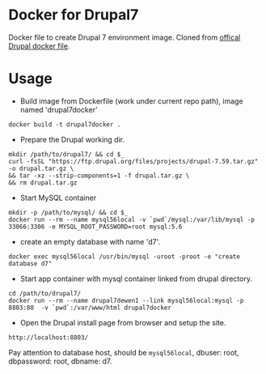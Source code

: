 # Docker for Drupal7
Docker file to create Drupal 7 environment image. Cloned from [offical Drupal docker file](https://github.com/docker-library/drupal/tree/ff8962fc943001457c6919fa42e3d875b9fab9f7/7/apache).

# Usage
* Build image from Dockerfile (work under current repo path), image named 'drupal7docker'
```
docker build -t drupal7docker .
```
* Prepare the Drupal working dir.
```
mkdir /path/to/drupal7/ && cd $_
curl -fsSL "https://ftp.drupal.org/files/projects/drupal-7.59.tar.gz" -o drupal.tar.gz \
&& tar -xz --strip-components=1 -f drupal.tar.gz \
&& rm drupal.tar.gz
```
* Start MySQL container
```
mkdir -p /path/to/mysql/ && cd $_
docker run --rm --name mysql56local -v `pwd`/mysql:/var/lib/mysql -p 33066:3306 -e MYSQL_ROOT_PASSWORD=root mysql:5.6
```
* create an empty database with name 'd7'.
```
docker exec mysql56local /usr/bin/mysql -uroot -proot -e "create database d7"
```
* Start app container with mysql container linked from drupal directory.
```
cd /path/to/drupal7/
docker run --rm --name drupal7dewen1 --link mysql56local:mysql -p 8803:80  -v `pwd`:/var/www/html drupal7docker
```
* Open the Drupal install page from browser and setup the site.
```
http://localhost:8803/
```
Pay attention to database host, should be `mysql56local`, dbuser: root, dbpassword: root, dbname: d7.
